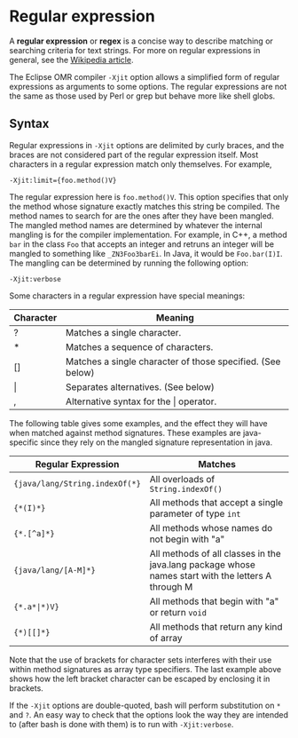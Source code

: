 <!--
Copyright IBM Corp. and others 2016

This program and the accompanying materials are made available under
the terms of the Eclipse Public License 2.0 which accompanies this
distribution and is available at https://www.eclipse.org/legal/epl-2.0/
or the Apache License, Version 2.0 which accompanies this distribution and
is available at https://www.apache.org/licenses/LICENSE-2.0.

This Source Code may also be made available under the following
Secondary Licenses when the conditions for such availability set
forth in the Eclipse Public License, v. 2.0 are satisfied: GNU
General Public License, version 2 with the GNU Classpath 
Exception [1] and GNU General Public License, version 2 with the
OpenJDK Assembly Exception [2].

[1] https://www.gnu.org/software/classpath/license.html
[2] https://openjdk.org/legal/assembly-exception.html

SPDX-License-Identifier: EPL-2.0 OR Apache-2.0 OR GPL-2.0-only WITH Classpath-exception-2.0 OR GPL-2.0-only WITH OpenJDK-assembly-exception-1.0
-->

# Regular expression

A **regular expression** or **regex** is a concise way to describe matching or searching criteria for text strings. For more on regular expressions in general, see the [Wikipedia article](https://en.wikipedia.org/wiki/Regular_expression).

The Eclipse OMR compiler `-Xjit` option allows a simplified form of regular expressions as arguments to some options. The regular expressions are not the same as those used by Perl or grep but behave more like shell globs.

## Syntax

Regular expressions in `-Xjit` options are delimited by curly braces, and the braces are not considered part of the regular expression itself. Most characters in a regular expression match only themselves. For example,

```
-Xjit:limit={foo.method()V}
```

The regular expression here is `foo.method()V`. This option specifies that only the method whose signature exactly matches this string be compiled. The method names to search for are the ones after they have been mangled. The mangled method names are determined by whatever the internal mangling is for the compiler implementation. For example, in C++, a method `bar` in the class `Foo` that accepts an integer and retruns an integer will be mangled to something like `_ZN3Foo3barEi`. In Java, it would be `Foo.bar(I)I`. The mangling can be determined by running the following option:

```
-Xjit:verbose
```

Some characters in a regular expression have special meanings:

Character   |  Meaning
-----       |  -----
?           |  Matches a single character.
\*          |  Matches a sequence of characters.
\[\]        |  Matches a single character of those specified. (See below)
\|          |  Separates alternatives. (See below)
,           |  Alternative syntax for the \| operator.

The following table gives some examples, and the effect they will have when matched against method signatures. These examples are java-specific since they rely on the mangled signature representation in java.

Regular Expression               |  Matches
------------------               |  -------
`{java/lang/String.indexOf(*}`   |  All overloads of `String.indexOf()`
`{*(I)*}`                        |  All methods that accept a single parameter of type `int`
`{*.[^a]*}`                      |  All methods whose names do not begin with "a"
`{java/lang/[A-M]*}`             |  All methods of all classes in the java.lang package whose names start with the letters A through M
`{*.a*\|*)V}`                    |  All methods that begin with "a" or return `void`
`{*)[[]*}`                       |  All methods that return any kind of array

Note that the use of brackets for character sets interferes with their use within method signatures as array type specifiers. The last example above shows how the left bracket character can be escaped by enclosing it in brackets.

If the `-Xjit` options are double-quoted, bash will perform substitution on `*` and `?`. An easy way to check that the options look the way they are intended to (after bash is done with them) is to run with `-Xjit:verbose`.
